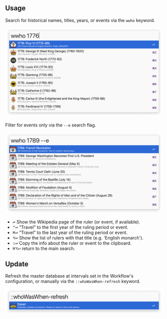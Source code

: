 ## Usage

Search for historical names, titles, years, or events via the `wwho` keyword.

![Main search for year, names, titles](images/search.png)

Filter for events only via the `--e` search flag.

![Search filtering for events only](images/events.png)

* <kbd>↩</kbd> Show the Wikipedia page of the ruler (or event, if available).
* <kbd>⌃</kbd>️️<kbd>↩</kbd> “Travel” to the first year of the ruling period or event.
* <kbd>⌘</kbd><kbd>↩</kbd> “Travel” to the last year of the ruling period or event.
* <kbd>⌥</kbd><kbd>↩</kbd> Show the list of rulers with that title (e.g. 'English monarch').
* <kbd>⇧</kbd><kbd>↩</kbd> Copy the info about the ruler or event to the clipboard.
* <kbd>⌘</kbd><kbd>⌥</kbd><kbd>↩</kbd> return to the main search.

## Update

Refresh the master database at intervals set in the Workflow's configuration, or manually via the `::whoWasWhen-refresh` keyword.

![Refresh completed screen](images/refresh.png)
